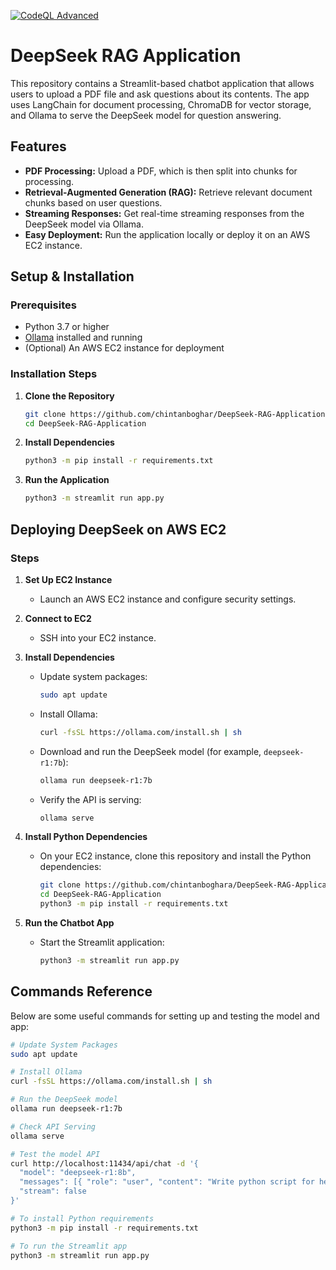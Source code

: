 [![CodeQL Advanced](https://github.com/chintanboghara/DeepSeek-RAG-Application/actions/workflows/codeql.yml/badge.svg?branch=main)](https://github.com/chintanboghara/DeepSeek-RAG-Application/actions/workflows/codeql.yml)

# DeepSeek RAG Application

This repository contains a Streamlit-based chatbot application that allows users to upload a PDF file and ask questions about its contents. The app uses LangChain for document processing, ChromaDB for vector storage, and Ollama to serve the DeepSeek model for question answering.

## Features

- **PDF Processing:** Upload a PDF, which is then split into chunks for processing.
- **Retrieval-Augmented Generation (RAG):** Retrieve relevant document chunks based on user questions.
- **Streaming Responses:** Get real-time streaming responses from the DeepSeek model via Ollama.
- **Easy Deployment:** Run the application locally or deploy it on an AWS EC2 instance.

## Setup & Installation

### Prerequisites

- Python 3.7 or higher
- [Ollama](https://ollama.com/) installed and running
- (Optional) An AWS EC2 instance for deployment

### Installation Steps

1. **Clone the Repository**

   ```bash
   git clone https://github.com/chintanboghar/DeepSeek-RAG-Application.git
   cd DeepSeek-RAG-Application
   ```

2. **Install Dependencies**

   ```bash
   python3 -m pip install -r requirements.txt
   ```

3. **Run the Application**

   ```bash
   python3 -m streamlit run app.py
   ```

## Deploying DeepSeek on AWS EC2

### Steps

1. **Set Up EC2 Instance**

   - Launch an AWS EC2 instance and configure security settings.

2. **Connect to EC2**

   - SSH into your EC2 instance.

3. **Install Dependencies**

   - Update system packages:
     ```bash
     sudo apt update
     ```
   - Install Ollama:
     ```bash
     curl -fsSL https://ollama.com/install.sh | sh
     ```
   - Download and run the DeepSeek model (for example, `deepseek-r1:7b`):
     ```bash
     ollama run deepseek-r1:7b
     ```
   - Verify the API is serving:
     ```bash
     ollama serve
     ```

4. **Install Python Dependencies**

   - On your EC2 instance, clone this repository and install the Python dependencies:
     ```bash
     git clone https://github.com/chintanboghara/DeepSeek-RAG-Application.git
     cd DeepSeek-RAG-Application
     python3 -m pip install -r requirements.txt
     ```

5. **Run the Chatbot App**

   - Start the Streamlit application:
     ```bash
     python3 -m streamlit run app.py
     ```

## Commands Reference

Below are some useful commands for setting up and testing the model and app:

```sh
# Update System Packages
sudo apt update

# Install Ollama
curl -fsSL https://ollama.com/install.sh | sh

# Run the DeepSeek model
ollama run deepseek-r1:7b

# Check API Serving
ollama serve

# Test the model API
curl http://localhost:11434/api/chat -d '{
  "model": "deepseek-r1:8b",
  "messages": [{ "role": "user", "content": "Write python script for hello world" }],
  "stream": false
}'

# To install Python requirements
python3 -m pip install -r requirements.txt

# To run the Streamlit app
python3 -m streamlit run app.py
```
